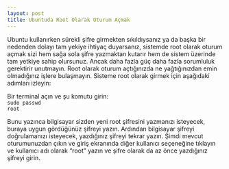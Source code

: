 ```yaml
---
layout: post
title: Ubuntuda Root Olarak Oturum Açmak
---
```


Ubuntu kullanırken sürekli şifre girmekten sıkıldıysanız ya da başka bir nedenden dolayı tam yekiye ihtiyaç duyarsanız, sistemde root olarak oturum açmak sizi hem sağa sola şifre yazmaktan kutarır hem de sistem üzerinde tam yetkiye sahip olursunuz. Ancak daha fazla güç daha fazla sorumluluk gerektirir unutmayın. Root olarak oturum açtığınızda ne yağtığınızdan emin olmadığınız işlere bulaşmayın. Sisteme root olarak girmek için aşağıdaki adımları izleyin:

Bir terminal açın ve şu komutu girin:
<br />
<code>sudo passwd root</code>

Bunu yazınca bilgisayar sizden yeni root şifresini yazmanızı isteyecek, buraya uygun gördüğünüz şifreyi yazın. Ardından bilgisayar şifreyi doğrulamanızı isteyecek, yazdığınız şifreyi tekrar yazın.
Şimdi mevcut oturumunuzdan çıkın ve giriş ekranında diğer kullanıcı seçeneğine tıklayın ve kullanıcı adı olarak “root” yazın ve şifre olarak da az önce yazdığınız şifreyi girin.
